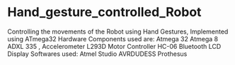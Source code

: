 # Hand_gesture_controlled_Robot
Controlling the movements of the Robot using Hand Gestures, Implemented using ATmega32
Hardware Components used are:
            Atmega 32
            Atmega 8
            ADXL 335 , Accelerometer
            L293D Motor Controller 
            HC-06 Bluetooth
            LCD Display
Softwares used:
            Atmel Studio
            AVRDUDESS
            Prothesus
